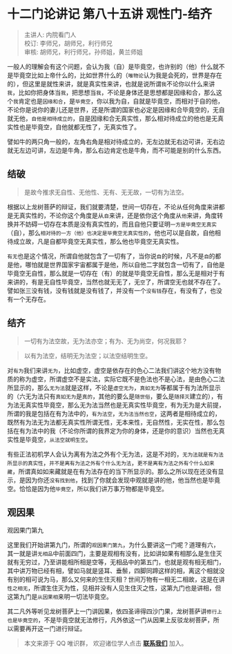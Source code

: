 # 十二门论讲记 第八十五讲 观性门-结齐

> 主讲人: 内院看门人 <br />
> 校订: 李师兄，胡师兄，利行师兄 <br />
> 审核: 胡师兄，利行师兄，孙师姐，黄兰师姐 <br />

一般人的理解会有这个问题，会认为我（自）是毕竟空，也许别的（他）什么就不是毕竟空比如上帝什么的，比如世界什么的（`唯物论`认为我是会死的，世界是存在的），但这里是就性来讲，就是真实性来讲，也就是说所谓`我`不论你以什么来讲`我`，比如你把身体当`我`，把思想当`我`，不论是身体还是思想都是因缘和合，那么这个`我`肯定也是`因缘和合`，是`毕竟空`，你以我为自，自就是毕竟空，而相对于自的他，不论你是说你的妻儿还是世界，还是所谓的国家也必定是因缘和合毕竟空的，无自就无他，`自他是相待成立的`，自是因缘和合无真实性，那么相对待成立的他也是无真实性也是毕竟空，自他就都无性了，无真实性了。

譬如牛的两只角一般的，左角右角是相对待成立的，无左边就无右边可讲，无右边就无左边可讲，左边是牛角，那么右边肯定也是牛角，而不可能是别的什么东西。

## 结破

> 是故今推求无自性、无他性、无有、无无故，一切有为法空。

根据以上龙树菩萨的辩证，我们就要清楚，世间一切存在，不论从任何角度来讲都是无真实性的，不论你这个角度是从`自`来讲，还是依你这个角度从`他`来讲，角度转换并不妨碍一切存在本质是没有真实性的，而且自他只要证明`一方是毕竟空无真实`（自），那么`相对待的一方（他）也决定是毕竟空无真实性的`，他也可以是自故，自他相待成立故，凡是自都毕竟空无真实性，那么他也毕竟空无真实性。

`有无`也是这个情况，所谓自他就包含了一切有了，当你说`自`的时候，凡不是`自`的都是他，哪怕就是世界国家宇宙都属于是他，所以自他二字就包含一切有了，自他是毕竟空无自性，那么就是一切存在（有）的就是毕竟空无自性，那么无是相对于有来讲的，有是无自性毕竟空，当然也就无无了，无`空`了，所谓空无也就不存在了。譬如张三没有钱，没有钱就是没有钱了，并没有一个`没有钱`存在，有没有了，也没有一个无存在。

## 结齐

> 一切有为法空故，无为法亦空；有为、无为尚空，何况我耶？

> 以有为法空，结明无为法空；以法空结明生空。

对`有为`我们来讲`无为`，比如虚空，虚空是依存在的色心二法我们讲这个地方没有物质的称为虚空，所谓虚空不是实法，实际它既不是色法也不是心法，是由色心二法所显示的，那么`无为法`就是这样，不论是`虚空无为`，`真如无为`等都属于有为法所显示的（六无为法只有`真如无为`是`真的`，其他的要么是`随世俗`，要么是`随择灭`建立的），有为法无真实性毕竟空，那么无为法当然也是无真实性毕竟空，有为无为是大前提，所谓的我是包括在有为法中的，`有为法空`，`无为法当然也空`，这两者是相待成立的，既然有为法无为法都无真实性所谓无性，无本来性，无自然性，无实在性，那么包括在有为法中的我（不论你所谓的我界定为你的身体，还是你的意识）当然也无真实性是毕竟空，`从法空就明生空`。

有些正法初机学人会认为离有为法之外有个无为法，这是不对的，`无为法就是有为法所显示的真实性`，`并不是离有为法之外有个什么无为法`，`更不是离有为法之外有个什么如来藏`，所谓真如如来藏就是在有为法存在的当下所显示的。那么之所以现在还没有显示，是因为你还`没有找到他`，找到了你就会发现中观就是讲的他，他当然也是毕竟空。恰恰是因为他`毕竟空`，所以我们讲万事万物都是毕竟空。

## 观因果

观因果门第九

这里我们开始讲第九门，所谓的`观因果门第九`，为什么要讲这一门呢？道理有六，其一就是讲`无相品`中前面四门，主要是观相有没有，比如讲如果有相那么是生住灭就有无穷过，乃至讲能相所相是空等，无相品中的第五门，也就是观有相无相门，其中讲万物已经有相，譬如马就是竖耳、垂鬃，四脚同蹄这样的相，离这个相就没有别的相可说为马，那么又何来的生住灭相？世间万物有一相无二相故，这是在讲`性之相无`，所谓生住灭为性，见相并没有人见生住灭之性，这第九门也是讲相，但这第九门是`从因果相`来明一切法毕竟空。

其二凡外等听见龙树菩萨上一门讲因果，依四圣谛得四沙门果，龙树菩萨讲`修行上也是毕竟空的`，不是毕竟空就无法修行，凡外依这一门从因果上反驳龙树菩萨，所以需要再开这一门进行辩证。

> 本文来源于 QQ 唯识群， 欢迎诸位学人点击 **[联系我们](https://mp.weixin.qq.com/s/lZCfWjmLjgNR165Tx4_bCQ)** 加入。
